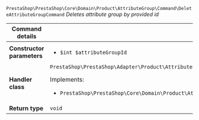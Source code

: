 `PrestaShop\PrestaShop\Core\Domain\Product\AttributeGroup\Command\DeleteAttributeGroupCommand`
_Deletes attribute group by provided id_

| Command details            |    |
| -------------------------- | -- |
| **Constructor parameters** | <ul> <li>`$int $attributeGroupId`</li> </ul> |
| **Handler class**          | `PrestaShop\PrestaShop\Adapter\Product\AttributeGroup\CommandHandler\DeleteAttributeGroupHandler`  <p> Implements: </p> <ul>  <li>`PrestaShop\PrestaShop\Core\Domain\Product\AttributeGroup\CommandHandler\DeleteAttributeGroupHandlerInterface`</li>  |
| **Return type** |  `void`  |
